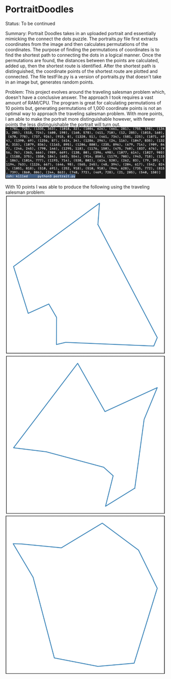 # PortraitDoodles

Status: To be continued

Summary: Portrait Doodles takes in an uploaded portrait and essentially mimicking the connect the dots puzzle. The portraits.py file first extracts coordinates from the image and then calculates permutations of the coordinates. The purpose of finding the permutations of coordinates is to find the shortest path to connecting the dots in a logical manner. Once the permutations are found, the distances between the points are calculated, added up, then the shortest route is identified. After the shortest path is distinguished, the coordinate points of the shortest route are plotted and connected. The file testFile.py is a version of portraits.py that doesn't take in an image but, generates random points.

Problem: This project evolves around the traveling salesman problem which, doesn't have a conclusive answer. The approach I took requires a vast amount of RAM/CPU. The program is great for calculating permutations of 10 points but, generating permutations of 1,000 coordinate points is not an optimal way to approach the traveling salesman problem. With more points, I am able to make the portrait more distinguishable however, with fewer points the less distinguishable the portrait will turn out.
![](images/terminal.png)

With 10 points I was able to produce the following using the traveling salesman problem:
![](images/tsp_one.png)
![](images/tsp_two.png)
![](images/tsp_three.png)




